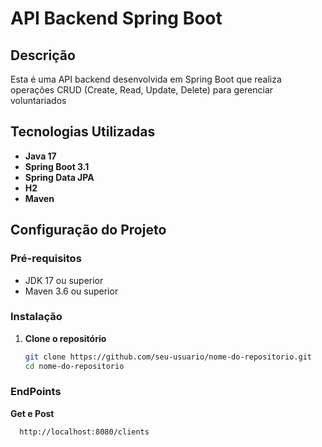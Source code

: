 # API Backend Spring Boot

## Descrição

Esta é uma API backend desenvolvida em Spring Boot que realiza operações CRUD (Create, Read, Update, Delete) para gerenciar voluntariados

## Tecnologias Utilizadas

- **Java 17**
- **Spring Boot 3.1**
- **Spring Data JPA**
- **H2**
- **Maven**

## Configuração do Projeto

### Pré-requisitos

- JDK 17 ou superior
- Maven 3.6 ou superior


### Instalação

1. **Clone o repositório**

   ```sh
   git clone https://github.com/seu-usuario/nome-do-repositorio.git
   cd nome-do-repositorio
   
   
### EndPoints

**Get e Post**
 ```sh
   http://localhost:8080/clients
